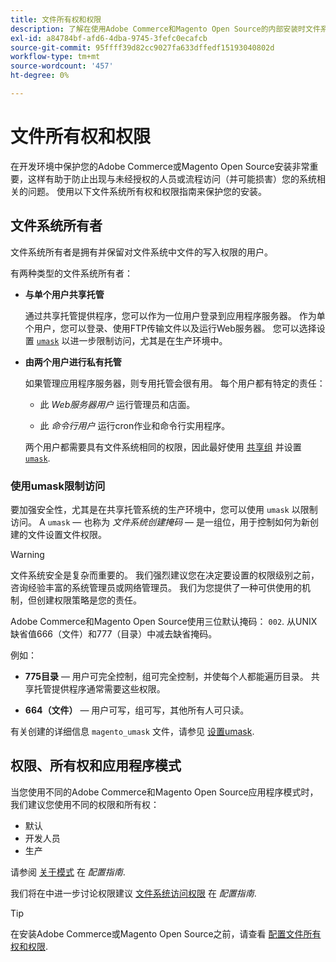 ```yaml
---
title: 文件所有权和权限
description: 了解在使用Adobe Commerce和Magento Open Source的内部安装时文件系统权限的重要性。
exl-id: a84784bf-afd6-4dba-9745-3fefc0ecafcb
source-git-commit: 95ffff39d82cc9027fa633dffedf15193040802d
workflow-type: tm+mt
source-wordcount: '457'
ht-degree: 0%

---
```


# 文件所有权和权限

在开发环境中保护您的Adobe Commerce或Magento Open Source安装非常重要，这样有助于防止出现与未经授权的人员或流程访问（并可能损害）您的系统相关的问题。 使用以下文件系统所有权和权限指南来保护您的安装。

## 文件系统所有者

文件系统所有者是拥有并保留对文件系统中文件的写入权限的用户。

有两种类型的文件系统所有者：

- **与单个用户共享托管**

  通过共享托管提供程序，您可以作为一位用户登录到应用程序服务器。 作为单个用户，您可以登录、使用FTP传输文件以及运行Web服务器。 您可以选择设置 [`umask`](#restrict-access-with-a-umask) 以进一步限制访问，尤其是在生产环境中。

- **由两个用户进行私有托管**

  如果管理应用程序服务器，则专用托管会很有用。 每个用户都有特定的责任：

   - 此 _Web服务器用户_ 运行管理员和店面。

   - 此 _命令行用户_ 运行cron作业和命令行实用程序。

  两个用户都需要具有文件系统相同的权限，因此最好使用 [共享组](configure-permissions.md#set-ownership-and-permissions-for-two-users) 并设置 [`umask`](#restrict-access-with-a-umask).

### 使用umask限制访问

要加强安全性，尤其是在共享托管系统的生产环境中，您可以使用 `umask` 以限制访问。 A `umask` — 也称为 _文件系统创建掩码_ — 是一组位，用于控制如何为新创建的文件设置文件权限。

>[!WARNING]
>
>文件系统安全是复杂而重要的。 我们强烈建议您在决定要设置的权限级别之前，咨询经验丰富的系统管理员或网络管理员。 我们为您提供了一种可供使用的机制，但创建权限策略是您的责任。

Adobe Commerce和Magento Open Source使用三位默认掩码： `002`. 从UNIX缺省值666（文件）和777（目录）中减去缺省掩码。

例如：

- **775目录** — 用户可完全控制，组可完全控制，并使每个人都能遍历目录。 共享托管提供程序通常需要这些权限。

- **664（文件）** — 用户可写，组可写，其他所有人可只读。

有关创建的详细信息 `magento_umask` 文件，请参见 [设置umask](../../next-steps/set-umask.md).

## 权限、所有权和应用程序模式

当您使用不同的Adobe Commerce和Magento Open Source应用程序模式时，我们建议您使用不同的权限和所有权：

- 默认
- 开发人员
- 生产

请参阅 [关于模式](../../../configuration/bootstrap/application-modes.md) 在 _配置指南_.

我们将在中进一步讨论权限建议 [文件系统访问权限](../../../configuration/deployment/file-system-permissions.md) 在 _配置指南_.

>[!TIP]
>
>在安装Adobe Commerce或Magento Open Source之前，请查看 [配置文件所有权和权限](configure-permissions.md).
